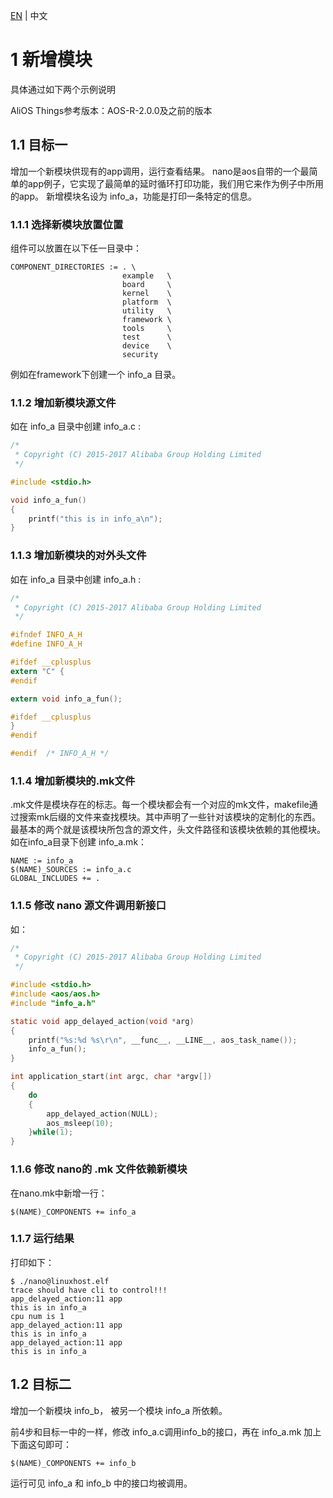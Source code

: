 [EN](Add-a-new-component-example) | 中文

# 1 新增模块
具体通过如下两个示例说明

AliOS Things参考版本：AOS-R-2.0.0及之前的版本

## 1.1	目标一
增加一个新模块供现有的app调用，运行查看结果。
nano是aos自带的一个最简单的app例子，它实现了最简单的延时循环打印功能，我们用它来作为例子中所用的app。
新增模块名设为 info_a，功能是打印一条特定的信息。
### 1.1.1	选择新模块放置位置
组件可以放置在以下任一目录中：
```
COMPONENT_DIRECTORIES := . \
                         example   \
                         board     \
                         kernel    \
                         platform  \
                         utility   \
                         framework \
                         tools     \
                         test      \
                         device    \
                         security
```
例如在framework下创建一个 info_a 目录。
### 1.1.2	增加新模块源文件
如在 info_a 目录中创建 info_a.c :
```C
/*
 * Copyright (C) 2015-2017 Alibaba Group Holding Limited
 */

#include <stdio.h>

void info_a_fun()
{
	printf("this is in info_a\n");
}

```
### 1.1.3	增加新模块的对外头文件
如在 info_a 目录中创建 info_a.h :
```C	
/*
 * Copyright (C) 2015-2017 Alibaba Group Holding Limited
 */

#ifndef INFO_A_H
#define INFO_A_H

#ifdef __cplusplus
extern "C" {
#endif

extern void info_a_fun();

#ifdef __cplusplus
}
#endif

#endif  /* INFO_A_H */
```
### 1.1.4	增加新模块的.mk文件
.mk文件是模块存在的标志。每一个模块都会有一个对应的mk文件，makefile通过搜索mk后缀的文件来查找模块。其中声明了一些针对该模块的定制化的东西。最基本的两个就是该模块所包含的源文件，头文件路径和该模块依赖的其他模块。如在info_a目录下创建 info_a.mk：
```
NAME := info_a
$(NAME)_SOURCES := info_a.c
GLOBAL_INCLUDES += .
```
### 1.1.5	修改 nano 源文件调用新接口
如：
```C
/*
 * Copyright (C) 2015-2017 Alibaba Group Holding Limited
 */

#include <stdio.h>
#include <aos/aos.h>
#include "info_a.h"

static void app_delayed_action(void *arg)
{
    printf("%s:%d %s\r\n", __func__, __LINE__, aos_task_name());
    info_a_fun();	
}

int application_start(int argc, char *argv[])
{
    do
    {
        app_delayed_action(NULL);
        aos_msleep(10);
    }while(1);
}
```
### 1.1.6	修改 nano的 .mk 文件依赖新模块
在nano.mk中新增一行：
```
$(NAME)_COMPONENTS += info_a
```
### 1.1.7	运行结果
打印如下：
```
$ ./nano@linuxhost.elf 
trace should have cli to control!!!
app_delayed_action:11 app
this is in info_a
cpu num is 1
app_delayed_action:11 app
this is in info_a
app_delayed_action:11 app
this is in info_a
```
## 1.2	目标二
增加一个新模块 info_b， 被另一个模块 info_a 所依赖。

前4步和目标一中的一样，修改 info_a.c调用info_b的接口，再在 info_a.mk 加上下面这句即可：
```
$(NAME)_COMPONENTS += info_b
```
运行可见 info_a 和 info_b 中的接口均被调用。
